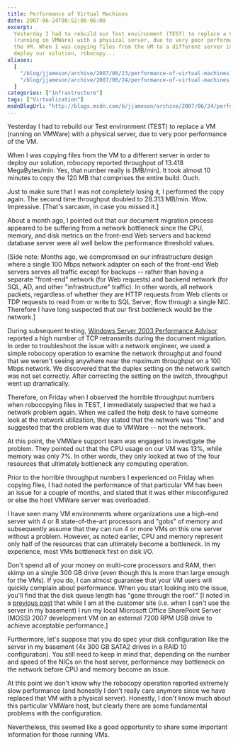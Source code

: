 ```yaml
---
title: Performance of Virtual Machines
date: 2007-06-24T08:52:00-06:00
excerpt:
  Yesterday I had to rebuild our Test environment (TEST) to replace a VM
  (running on VMWare) with a physical server, due to very poor performance of
  the VM. When I was copying files from the VM to a different server in order to
  deploy our solution, robocopy...
aliases:
  [
    "/blog/jjameson/archive/2007/06/23/performance-of-virtual-machines.aspx",
    "/blog/jjameson/archive/2007/06/24/performance-of-virtual-machines.aspx",
  ]
categories: ["Infrastructure"]
tags: ["Virtualization"]
msdnBlogUrl: "http://blogs.msdn.com/b/jjameson/archive/2007/06/24/performance-of-virtual-machines.aspx"
---
```


Yesterday I had to rebuild our Test environment (TEST) to replace a VM (running
on VMWare) with a physical server, due to very poor performance of the VM.

When I was copying files from the VM to a different server in order to deploy
our solution, robocopy reported throughput of 13.418 MegaBytes/min. Yes, that
number really is [MB/min]. It took almost 10 minutes to copy the 120 MB that
comprises the entire build. Ouch.

Just to make sure that I was not completely losing it, I performed the copy
again. The second time throughput doubled to 28.313 MB/min. Wow. Impressive.
[That's sarcasm, in case you missed it.]

About a month ago, I pointed out that our document migration process appeared to
be suffering from a network bottleneck since the CPU, memory, and disk metrics
on the front-end Web servers and backend database server were all well below the
performance threshold values.

[Side note: Months ago, we compromised on our infrastructure design where a
single 100 Mbps network adapter on each of the front-end Web servers serves all
traffic except for backups -- rather than having a separate "front-end" network
(for Web requests) and backend network (for SQL, AD, and other "infrastructure"
traffic). In other words, all network packets, regardless of whether they are
HTTP requests from Web clients or TDP requests to read from or write to SQL
Server, flow through a single NIC. Therefore I have long suspected that our
first bottleneck would be the network.]

During subsequent testing,
[Windows Server 2003 Performance Advisor](http://www.microsoft.com/downloads/details.aspx?FamilyID=09115420-8c9d-46b9-a9a5-9bffcd237da2&DisplayLang=en)
reported a high number of TCP retransmits during the document migration. In
order to troubleshoot the issue with a network engineer, we used a simple
robocopy operation to examine the network throughput and found that we weren't
seeing anywhere near the maximum throughput on a 100 Mbps network. We discovered
that the duplex setting on the network switch was not set correctly. After
correcting the setting on the switch, throughput went up dramatically.

Therefore, on Friday when I observed the horrible throughput numbers when
robocopying files in TEST, I immediately suspected that we had a network problem
again. When we called the help desk to have someone look at the network
utilization, they stated that the network was "fine" and suggested that the
problem was due to VMWare -- not the network.

At this point, the VMWare support team was engaged to investigate the problem.
They pointed out that the CPU usage on our VM was 13%, while memory was only 7%.
In other words, they only looked at two of the four resources that ultimately
bottleneck any computing operation.

Prior to the horrible throughput numbers I experienced on Friday when copying
files, I had noted the performance of that particular VM has been an issue for a
couple of months, and stated that it was either misconfigured or else the host
VMWare server was overloaded.

I have seen many VM environments where organizations use a high-end server with
4 or 8 state-of-the-art processors and "gobs" of memory and subsequently assume
that they can run 4 or more VMs on this one server without a problem. However,
as noted earlier, CPU and memory represent only half of the resources that can
ultimately become a bottleneck. In my experience, most VMs bottleneck first on
disk I/O.

Don't spend all of your money on multi-core processors and RAM, then skimp on a
single 300 GB drive (even though this is more than large enough for the VMs). If
you do, I can almost guarantee that your VM users will quickly complain about
performance. When you start looking into the issue, you'll find that the disk
queue length has "gone through the roof."
[I noted in a [previous post](/blog/jjameson/2007/06/09/virtual-server-issues)
that while I am at the customer site (i.e. when I can't use the server in my
basement) I run my local Microsoft Office SharePoint Server (MOSS) 2007
development VM on an external 7200 RPM USB drive to achieve acceptable
performance.]

Furthermore, let's suppose that you do spec your disk configuration like the
server in my basement (4x 300 GB SATA2 drives in a RAID 10 configuration). You
still need to keep in mind that, depending on the number and speed of the NICs
on the host server, performance may bottleneck on the network before CPU and
memory become an issue.

At this point we don't know why the robocopy operation reported extremely slow
performance (and honestly I don't really care anymore since we have replaced
that VM with a physical server). Honestly, I don't know much about this
particular VMWare host, but clearly there are some fundamental problems with the
configuration.

Nevertheless, this seemed like a good opportunity to share some important
information for those running VMs.
